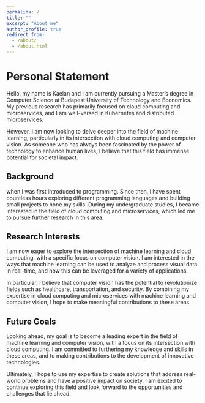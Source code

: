 ```yaml
---
permalink: /
title: ""
excerpt: "About me"
author_profile: true
redirect_from: 
  - /about/
  - /about.html
---
```


# Personal Statement
Hello, my name is Kaelan and I am currently pursuing a Master’s degree in Computer Science at Budapest University of Technology and Economics. My previous research has primarily focused on cloud computing and microservices, and I am well-versed in Kubernetes and distributed microservices.

However, I am now looking to delve deeper into the field of machine learning, particularly in its intersection with cloud computing and computer vision. As someone who has always been fascinated by the power of technology to enhance human lives, I believe that this field has immense potential for societal impact.

## Background
when I was first introduced to programming. Since then, I have spent countless hours exploring different programming languages and building small projects to hone my skills. During my undergraduate studies, I became interested in the field of cloud computing and microservices, which led me to pursue further research in this area.

## Research Interests
I am now eager to explore the intersection of machine learning and cloud computing, with a specific focus on computer vision. I am interested in the ways that machine learning can be used to analyze and process visual data in real-time, and how this can be leveraged for a variety of applications.

In particular, I believe that computer vision has the potential to revolutionize fields such as healthcare, transportation, and security. By combining my expertise in cloud computing and microservices with machine learning and computer vision, I hope to make meaningful contributions to these areas.

## Future Goals
Looking ahead, my goal is to become a leading expert in the field of machine learning and computer vision, with a focus on its intersection with cloud computing. I am committed to furthering my knowledge and skills in these areas, and to making contributions to the development of innovative technologies.

Ultimately, I hope to use my expertise to create solutions that address real-world problems and have a positive impact on society. I am excited to continue exploring this field and look forward to the opportunities and challenges that lie ahead.
